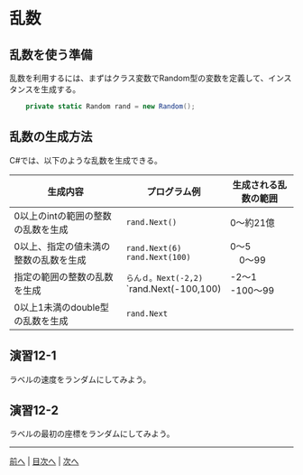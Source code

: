 # 乱数
## 乱数を使う準備
乱数を利用するには、まずはクラス変数でRandom型の変数を定義して、インスタンスを生成する。

```cs
    private static Random rand = new Random();
```

## 乱数の生成方法
C#では、以下のような乱数を生成できる。

|生成内容|プログラム例|生成される乱数の範囲|
|-------|-----------|------------------|
|0以上のintの範囲の整数の乱数を生成|`rand.Next()`|0～約21億  |
|0以上、指定の値未満の整数の乱数を生成|`rand.Next(6)`<br>`rand.Next(100)`|0～5<br>　0～99  |
|指定の範囲の整数の乱数を生成|`らんｄ。Next(-2,2)`<br>`rand.Next(-100,100)|-2～1<br> -100～99 |
|0以上1未満のdouble型の乱数を生成|`rand.Next`|  |

## 演習12-1
ラベルの速度をランダムにしてみよう。

## 演習12-2
ラベルの最初の座標をランダムにしてみよう。

---

[前へ](11.md) | [目次へ](README.md#%E7%9B%AE%E6%AC%A1) | [次へ](13.md)
